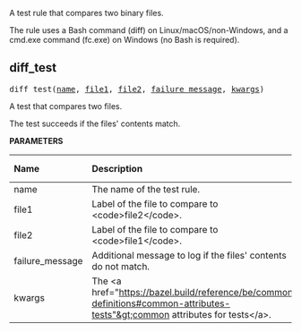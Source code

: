 <!-- Generated with Stardoc: http://skydoc.bazel.build -->

A test rule that compares two binary files.

The rule uses a Bash command (diff) on Linux/macOS/non-Windows, and a cmd.exe
command (fc.exe) on Windows (no Bash is required).


<a id="diff_test"></a>

## diff_test

<pre>
diff_test(<a href="#diff_test-name">name</a>, <a href="#diff_test-file1">file1</a>, <a href="#diff_test-file2">file2</a>, <a href="#diff_test-failure_message">failure_message</a>, <a href="#diff_test-kwargs">kwargs</a>)
</pre>

A test that compares two files.

The test succeeds if the files' contents match.


**PARAMETERS**


| Name  | Description | Default Value |
| :------------- | :------------- | :------------- |
| <a id="diff_test-name"></a>name |  The name of the test rule.   |  none |
| <a id="diff_test-file1"></a>file1 |  Label of the file to compare to &lt;code&gt;file2&lt;/code&gt;.   |  none |
| <a id="diff_test-file2"></a>file2 |  Label of the file to compare to &lt;code&gt;file1&lt;/code&gt;.   |  none |
| <a id="diff_test-failure_message"></a>failure_message |  Additional message to log if the files' contents do not match.   |  <code>None</code> |
| <a id="diff_test-kwargs"></a>kwargs |  The &lt;a href="https://bazel.build/reference/be/common-definitions#common-attributes-tests"&gt;common attributes for tests&lt;/a&gt;.   |  none |


